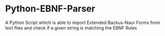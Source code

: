 # Python-EBNF-Parser
A Python Script which is able to import Extended Backus-Naur Forms from text files and check if a given string is matching the EBNF Rules
